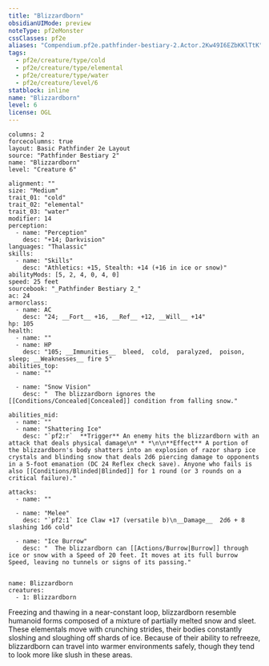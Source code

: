 ```yaml
---
title: "Blizzardborn"
obsidianUIMode: preview
noteType: pf2eMonster
cssClasses: pf2e
aliases: "Compendium.pf2e.pathfinder-bestiary-2.Actor.2Kw49I6EZbKKlTtK" 
tags:
  - pf2e/creature/type/cold
  - pf2e/creature/type/elemental
  - pf2e/creature/type/water
  - pf2e/creature/level/6
statblock: inline
name: "Blizzardborn"
level: 6
license: OGL
---
```


```statblock
columns: 2
forcecolumns: true
layout: Basic Pathfinder 2e Layout
source: "Pathfinder Bestiary 2"
name: "Blizzardborn"
level: "Creature 6"

alignment: ""
size: "Medium"
trait_01: "cold"
trait_02: "elemental"
trait_03: "water"
modifier: 14
perception:
  - name: "Perception"
    desc: "+14; Darkvision"
languages: "Thalassic"
skills:
  - name: "Skills"
    desc: "Athletics: +15, Stealth: +14 (+16 in ice or snow)"
abilityMods: [5, 2, 4, 0, 4, 0]
speed: 25 feet
sourcebook: "_Pathfinder Bestiary 2_"
ac: 24
armorclass:
  - name: AC
    desc: "24; __Fort__ +16, __Ref__ +12, __Will__ +14"
hp: 105
health:
  - name: ""
  - name: HP
    desc: "105; __Immunities__  bleed,  cold,  paralyzed,  poison,  sleep; __Weaknesses__ fire 5"
abilities_top:
  - name: ""

  - name: "Snow Vision"
    desc: "  The blizzardborn ignores the [[Conditions/Concealed|Concealed]] condition from falling snow."

abilities_mid:
  - name: ""
  - name: "Shattering Ice"
    desc: "`pf2:r`  **Trigger** An enemy hits the blizzardborn with an attack that deals physical damage\n* * *\n\n**Effect** A portion of the blizzardborn's body shatters into an explosion of razor sharp ice crystals and blinding snow that deals 2d6 piercing damage to opponents in a 5-foot emanation (DC 24 Reflex check save). Anyone who fails is also [[Conditions/Blinded|Blinded]] for 1 round (or 3 rounds on a critical failure)."

attacks:
  - name: ""

  - name: "Melee"
    desc: "`pf2:1` Ice Claw +17 (versatile b)\n__Damage__  2d6 + 8 slashing 1d6 cold"

  - name: "Ice Burrow"
    desc: "  The blizzardborn can [[Actions/Burrow|Burrow]] through ice or snow with a Speed of 20 feet. It moves at its full burrow Speed, leaving no tunnels or signs of its passing."
 
```

```encounter-table
name: Blizzardborn
creatures:
  - 1: Blizzardborn
```



Freezing and thawing in a near-constant loop, blizzardborn resemble humanoid forms composed of a mixture of partially melted snow and sleet. These elementals move with crunching strides, their bodies constantly sloshing and sloughing off shards of ice. Because of their ability to refreeze, blizzardborn can travel into warmer environments safely, though they tend to look more like slush in these areas.
